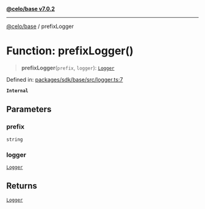 [**@celo/base v7.0.2**](../README.md)

***

[@celo/base](../README.md) / prefixLogger

# Function: prefixLogger()

> **prefixLogger**(`prefix`, `logger`): [`Logger`](../type-aliases/Logger.md)

Defined in: [packages/sdk/base/src/logger.ts:7](https://github.com/celo-org/developer-tooling/blob/master/packages/sdk/base/src/logger.ts#L7)

**`Internal`**

## Parameters

### prefix

`string`

### logger

[`Logger`](../type-aliases/Logger.md)

## Returns

[`Logger`](../type-aliases/Logger.md)

